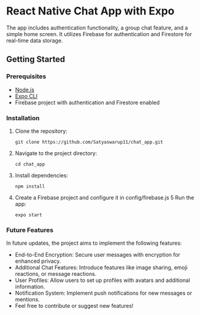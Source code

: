# React Native Chat App with Expo
The app includes authentication functionality, a group chat feature, and a simple home screen. It utilizes Firebase for authentication and Firestore for real-time data storage.

## Getting Started
### Prerequisites
- [Node.js](https://nodejs.org/docs/latest/api/)
- [Expo CLI](https://docs.expo.dev/)
- Firebase project with authentication and Firestore enabled
### Installation
1. Clone the repository:
    ```
    git clone https://github.com/Satyaswarup11/chat_app.git
    ```
2. Navigate to the project directory:
    ```
    cd chat_app
    ```
4. Install dependencies:
    ```
    npm install
    ```
5. Create a Firebase project and configure it in config/firebase.js
5 Run the app:
    ```
    expo start
    ```

### Future Features
In future updates, the project aims to implement the following features:

- End-to-End Encryption: Secure user messages with encryption for enhanced privacy.
- Additional Chat Features: Introduce features like image sharing, emoji reactions, or message reactions.
- User Profiles: Allow users to set up profiles with avatars and additional information.
- Notification System: Implement push notifications for new messages or mentions.
- Feel free to contribute or suggest new features!
